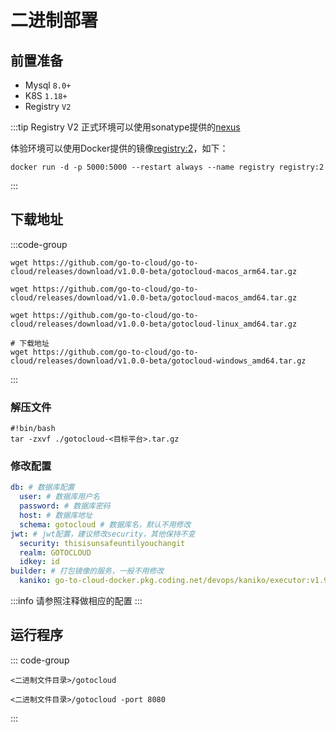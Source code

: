 # 二进制部署

## 前置准备

- Mysql `8.0+`
- K8S `1.18+`
- Registry `V2`

:::tip Registry V2
正式环境可以使用sonatype提供的[nexus](https://github.com/sonatype/docker-nexus3)

体验环境可以使用Docker提供的镜像[registry:2](https://hub.docker.com/_/registry/tags)，如下：

```shell
docker run -d -p 5000:5000 --restart always --name registry registry:2
```
:::

## 下载地址

:::code-group

```shell [macos arm64]
wget https://github.com/go-to-cloud/go-to-cloud/releases/download/v1.0.0-beta/gotocloud-macos_arm64.tar.gz
```

```shell [macos amd64]
wget https://github.com/go-to-cloud/go-to-cloud/releases/download/v1.0.0-beta/gotocloud-macos_amd64.tar.gz
```

```shell [linux amd64]
wget https://github.com/go-to-cloud/go-to-cloud/releases/download/v1.0.0-beta/gotocloud-linux_amd64.tar.gz
```

```shell [windows]
# 下载地址
wget https://github.com/go-to-cloud/go-to-cloud/releases/download/v1.0.0-beta/gotocloud-windows_amd64.tar.gz
```

:::

### 解压文件

```shell
#!bin/bash
tar -zxvf ./gotocloud-<目标平台>.tar.gz
```

### 修改配置

```yaml
db: # 数据库配置
  user: # 数据库用户名
  password: # 数据库密码
  host: # 数据库地址
  schema: gotocloud # 数据库名，默认不用修改
jwt: # jwt配置，建议修改security，其他保持不变
  security: thisisunsafeuntilyouchangit
  realm: GOTOCLOUD
  idkey: id
builder: # 打包镜像的服务，一般不用修改
  kaniko: go-to-cloud-docker.pkg.coding.net/devops/kaniko/executor:v1.9.1-debug
```

:::info
请参照注释做相应的配置
:::

## 运行程序

::: code-group

```shell [默认方式]
<二进制文件目录>/gotocloud
```

```shell [指定端口]
<二进制文件目录>/gotocloud -port 8080
```
:::
